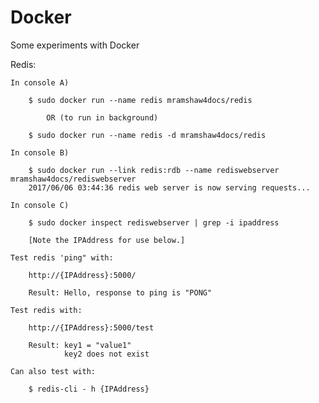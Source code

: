 # Docker

Some experiments with Docker

Redis:

    In console A)

        $ sudo docker run --name redis mramshaw4docs/redis
        
            OR (to run in background)
            
        $ sudo docker run --name redis -d mramshaw4docs/redis

    In console B)

        $ sudo docker run --link redis:rdb --name rediswebserver mramshaw4docs/rediswebserver
        2017/06/06 03:44:36 redis web server is now serving requests...

    In console C)

        $ sudo docker inspect rediswebserver | grep -i ipaddress
        
        [Note the IPAddress for use below.]
        
    Test redis 'ping" with:
    
        http://{IPAddress}:5000/
        
        Result: Hello, response to ping is "PONG"

    Test redis with:
    
        http://{IPAddress}:5000/test
        
        Result: key1 = "value1"
                key2 does not exist

    Can also test with:
    
        $ redis-cli - h {IPAddress}
